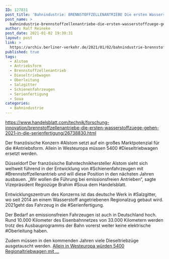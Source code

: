 ```yaml
---
ID: 127831
post_title: 'Bahnindustrie: BRENNSTOFFZELLENANTRIEBE Die ersten Wasserstoffzüge gehen 2021 in die Serienfertigung, aus Handelsblatt'
post_name: >
  bahnindustrie-brennstoffzellenantriebe-die-ersten-wasserstoffzuege-gehen-2021-in-die-serienfertigung-aus-handelsblatt
author: Ralf Reineke
post_date: 2021-01-02 19:30:31
layout: post
link: >
  https://archiv.berliner-verkehr.de/2021/01/02/bahnindustrie-brennstoffzellenantriebe-die-ersten-wasserstoffzuege-gehen-2021-in-die-serienfertigung-aus-handelsblatt/
published: true
tags:
  - Alstom
  - Antriebsform
  - Brennstoffzellenantrieb
  - Dieseltriebwagen
  - Oberleitung
  - Salzgitter
  - Schienenfahrzeugen
  - Serienfertigung
  - Soua
categories:
  - Bahnindustrie
---
```

https://www.handelsblatt.com/technik/forschung-innovation/brennstoffzellenantriebe-die-ersten-wasserstoffzuege-gehen-2021-in-die-serienfertigung/26738830.html

Der französische Konzern #Alstom setzt auf ein großes Marktpotenzial für die #Antriebsform. Allein in Westeuropa müssen 5400 #Dieseltriebwagen ersetzt werden.

Düsseldorf Der französische Bahntechnikhersteller Alstom sieht sich weltweit führend in der Entwicklung von #Schienenfahrzeugen mit #Brennstoffzellenantrieb und will diese Position in den nächsten Jahren ausbauen. „Wir wollen die Führung bei emissionsfreien Antrieben“, sagte Vizepräsident Regiozüge Brahim #Soua dem Handelsblatt.

Entwicklungszentrum des Konzerns ist das deutsche Werk in #Salzgitter, wo seit 2014 an einem Wasserstoff angetriebenen Regionalzug gebaut wird. 2021geht das Fahrzeug in die #Serienfertigung.

Der Bedarf an emissionsfreien Fahrzeugen ist auch in Deutschland hoch. Rund 10.000 Kilometer des Eisenbahnnetzes von 33.000 Kilometern werden trotz des Ausbauprogramms der Bahn vorerst weiter keine elektrische #Oberleitung haben.

Zudem müssen in den kommenden Jahren viele Dieseltriebzüge ausgetauscht werden. <a href="https://www.handelsblatt.com/technik/forschung-innovation/brennstoffzellenantriebe-die-ersten-wasserstoffzuege-gehen-2021-in-die-serienfertigung/26738830.html">Allein in Westeuropa würden 5400 Regionaltriebwagen mit ...</a>